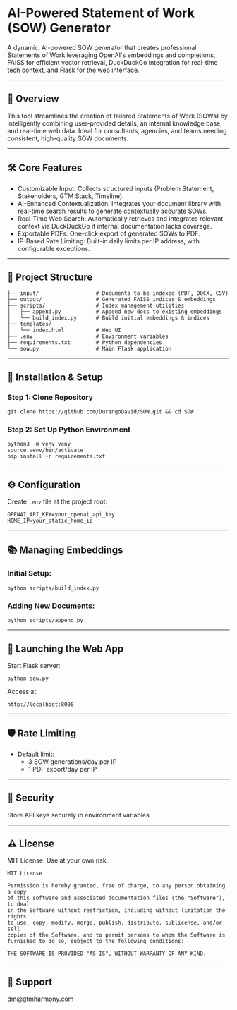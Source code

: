
# AI-Powered Statement of Work (SOW) Generator

A dynamic, AI-powered SOW generator that creates professional Statements of Work leveraging OpenAI's embeddings and completions, FAISS for efficient vector retrieval, DuckDuckGo integration for real-time tech context, and Flask for the web interface.

---

## 🚀 Overview

This tool streamlines the creation of tailored Statements of Work (SOWs) by intelligently combining user-provided details, an internal knowledge base, and real-time web data. Ideal for consultants, agencies, and teams needing consistent, high-quality SOW documents.

---

## 🛠️ Core Features

- Customizable Input: Collects structured inputs (Problem Statement, Stakeholders, GTM Stack, Timeline).
- AI-Enhanced Contextualization: Integrates your document library with real-time search results to generate contextually accurate SOWs.
- Real-Time Web Search: Automatically retrieves and integrates relevant context via DuckDuckGo if internal documentation lacks coverage.
- Exportable PDFs: One-click export of generated SOWs to PDF.
- IP-Based Rate Limiting: Built-in daily limits per IP address, with configurable exceptions.

---

## 📁 Project Structure

```
├── input/                  # Documents to be indexed (PDF, DOCX, CSV)
├── output/                 # Generated FAISS indices & embeddings
├── scripts/                # Index management utilities
│   ├── append.py           # Append new docs to existing embeddings
│   └── build_index.py      # Build initial embeddings & indices
├── templates/
│   └── index.html          # Web UI
├── .env                    # Environment variables
├── requirements.txt        # Python dependencies
└── sow.py                  # Main Flask application
```

---

## 🔧 Installation & Setup

### Step 1: Clone Repository

```
git clone https://github.com/DurangoDavid/SOW.git && cd SOW
```

### Step 2: Set Up Python Environment

```
python3 -m venv venv
source venv/bin/activate
pip install -r requirements.txt
```

---

## ⚙️ Configuration

Create `.env` file at the project root:

```
OPENAI_API_KEY=your_openai_api_key
HOME_IP=your_static_home_ip
```

---

## 📚 Managing Embeddings

### Initial Setup:

```
python scripts/build_index.py
```

### Adding New Documents:

```
python scripts/append.py
```

---

## 🚀 Launching the Web App

Start Flask server:

```
python sow.py
```

Access at:

```
http://localhost:8000
```

---

## 🛡️ Rate Limiting

- Default limit:
  - 3 SOW generations/day per IP
  - 1 PDF export/day per IP

---

## 🔑 Security

Store API keys securely in environment variables.

---

## ⚠️ License

MIT License. Use at your own risk.

```
MIT License

Permission is hereby granted, free of charge, to any person obtaining a copy
of this software and associated documentation files (the "Software"), to deal
in the Software without restriction, including without limitation the rights
to use, copy, modify, merge, publish, distribute, sublicense, and/or sell
copies of the Software, and to permit persons to whom the Software is
furnished to do so, subject to the following conditions:

THE SOFTWARE IS PROVIDED "AS IS", WITHOUT WARRANTY OF ANY KIND.
```

---

## 📧 Support

[dm@gtmharmony.com](mailto:dm@gtmharmony.com)
